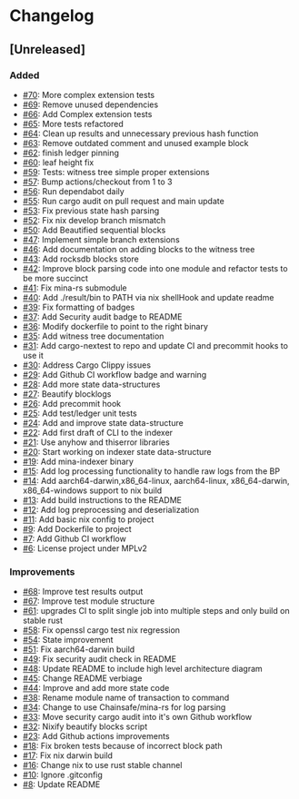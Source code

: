 # Changelog

## [Unreleased]

### Added

- [#70](https://github.com/Granola-Team/mina-indexer/pull/70): More complex extension tests
- [#69](https://github.com/Granola-Team/mina-indexer/pull/69): Remove unused dependencies
- [#66](https://github.com/Granola-Team/mina-indexer/pull/66): Add Complex extension tests
- [#65](https://github.com/Granola-Team/mina-indexer/pull/65): More tests refactored
- [#64](https://github.com/Granola-Team/mina-indexer/pull/64): Clean up results and unnecessary previous hash function
- [#63](https://github.com/Granola-Team/mina-indexer/pull/63): Remove outdated comment and unused example block
- [#62](https://github.com/Granola-Team/mina-indexer/pull/62): finish ledger pinning
- [#60](https://github.com/Granola-Team/mina-indexer/pull/60): leaf height fix
- [#59](https://github.com/Granola-Team/mina-indexer/pull/59): Tests: witness tree simple proper extensions
- [#57](https://github.com/Granola-Team/mina-indexer/pull/57): Bump actions/checkout from 1 to 3
- [#56](https://github.com/Granola-Team/mina-indexer/pull/56): Run dependabot daily
- [#55](https://github.com/Granola-Team/mina-indexer/pull/55): Run cargo audit on pull request and main update
- [#53](https://github.com/Granola-Team/mina-indexer/pull/53): Fix previous state hash parsing
- [#52](https://github.com/Granola-Team/mina-indexer/pull/52): Fix nix develop branch mismatch
- [#50](https://github.com/Granola-Team/mina-indexer/pull/50): Add Beautified sequential blocks
- [#47](https://github.com/Granola-Team/mina-indexer/pull/47): Implement simple branch extensions
- [#46](https://github.com/Granola-Team/mina-indexer/pull/46): Add documentation on adding blocks to the witness tree
- [#43](https://github.com/Granola-Team/mina-indexer/pull/43): Add rocksdb blocks store
- [#42](https://github.com/Granola-Team/mina-indexer/pull/42): Improve block parsing code into one module and refactor tests to be more succinct
- [#41](https://github.com/Granola-Team/mina-indexer/pull/41): Fix mina-rs submodule
- [#40](https://github.com/Granola-Team/mina-indexer/pull/40): Add ./result/bin to PATH via nix shellHook and update readme
- [#39](https://github.com/Granola-Team/mina-indexer/pull/39): Fix formatting of badges
- [#37](https://github.com/Granola-Team/mina-indexer/pull/37): Add Security audit badge to README
- [#36](https://github.com/Granola-Team/mina-indexer/pull/36): Modify dockerfile to point to the right binary
- [#35](https://github.com/Granola-Team/mina-indexer/pull/35): Add witness tree documentation
- [#31](https://github.com/Granola-Team/mina-indexer/pull/31): Add cargo-nextest to repo and update CI and precommit hooks to use it
- [#30](https://github.com/Granola-Team/mina-indexer/pull/30): Address Cargo Clippy issues
- [#29](https://github.com/Granola-Team/mina-indexer/pull/29): Add Github CI workflow badge and warning
- [#28](https://github.com/Granola-Team/mina-indexer/pull/28): Add more state data-structures
- [#27](https://github.com/Granola-Team/mina-indexer/pull/27): Beautify blocklogs
- [#26](https://github.com/Granola-Team/mina-indexer/pull/26): Add precommit hook
- [#25](https://github.com/Granola-Team/mina-indexer/pull/25): Add test/ledger unit tests
- [#24](https://github.com/Granola-Team/mina-indexer/pull/24): Add and improve state data-structure
- [#22](https://github.com/Granola-Team/mina-indexer/pull/22): Add first draft of CLI to the indexer
- [#21](https://github.com/Granola-Team/mina-indexer/pull/21): Use anyhow and thiserror libraries
- [#20](https://github.com/Granola-Team/mina-indexer/pull/20): Start working on indexer state data-structure 
- [#19](https://github.com/Granola-Team/mina-indexer/pull/19): Add mina-indexer binary
- [#15](https://github.com/Granola-Team/mina-indexer/pull/15): Add log processing functionality to handle raw logs from the BP
- [#14](https://github.com/Granola-Team/mina-indexer/pull/14): Add aarch64-darwin,x86_64-linux, aarch64-linux, x86_64-darwin, x86_64-windows support to nix build
- [#13](https://github.com/Granola-Team/mina-indexer/pull/13): Add build instructions to the README
- [#12](https://github.com/Granola-Team/mina-indexer/pull/12): Add log preprocessing and deserialization
- [#11](https://github.com/Granola-Team/mina-indexer/pull/11): Add basic nix config to project
- [#9](https://github.com/Granola-Team/mina-indexer/pull/9): Add Dockerfile to project
- [#7](https://github.com/Granola-Team/mina-indexer/pull/7): Add Github CI workflow
- [#6](https://github.com/Granola-Team/mina-indexer/pull/6): License project under MPLv2

### Improvements

- [#68](https://github.com/Granola-Team/mina-indexer/pull/68): Improve test results output
- [#67](https://github.com/Granola-Team/mina-indexer/pull/67): Improve test module structure
- [#61](https://github.com/Granola-Team/mina-indexer/pull/61): upgrades CI to split single job into multiple steps and only build on stable rust
- [#58](https://github.com/Granola-Team/mina-indexer/pull/58): Fix openssl cargo test nix regression 
- [#54](https://github.com/Granola-Team/mina-indexer/pull/54): State improvement
- [#51](https://github.com/Granola-Team/mina-indexer/pull/51): Fix aarch64-darwin build
- [#49](https://github.com/Granola-Team/mina-indexer/pull/49): Fix security audit check in README
- [#48](https://github.com/Granola-Team/mina-indexer/pull/48): Update README to include high level architecture diagram
- [#45](https://github.com/Granola-Team/mina-indexer/pull/45): Change README verbiage
- [#44](https://github.com/Granola-Team/mina-indexer/pull/44): Improve and add more state code
- [#38](https://github.com/Granola-Team/mina-indexer/pull/38): Rename module name of transaction to command
- [#34](https://github.com/Granola-Team/mina-indexer/pull/34): Change to use Chainsafe/mina-rs for log parsing
- [#33](https://github.com/Granola-Team/mina-indexer/pull/33): Move security cargo audit into it's own Github workflow
- [#32](https://github.com/Granola-Team/mina-indexer/pull/32): Nixify beautify blocks script
- [#23](https://github.com/Granola-Team/mina-indexer/pull/23): Add Github actions improvements
- [#18](https://github.com/Granola-Team/mina-indexer/pull/18): Fix broken tests because of incorrect block path
- [#17](https://github.com/Granola-Team/mina-indexer/pull/17): Fix nix darwin build
- [#16](https://github.com/Granola-Team/mina-indexer/pull/16): Change nix to use rust stable channel
- [#10](https://github.com/Granola-Team/mina-indexer/pull/10): Ignore .gitconfig
- [#8](https://github.com/Granola-Team/mina-indexer/pull/8): Update README

